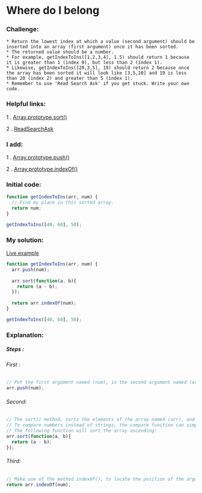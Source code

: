 # Where do I belong

### Challenge:

	* Return the lowest index at which a value (second argument) should be inserted into an array (first argument) once it has been sorted. 
	* The returned value should be a number.
	* For example, getIndexToIns([1,2,3,4], 1.5) should return 1 because it is greater than 1 (index 0), but less than 2 (index 1).
	* Likewise, getIndexToIns([20,3,5], 19) should return 2 because once the array has been sorted it will look like [3,5,20] and 19 is less than 20 (index 2) and greater than 5 (index 1).
	* Remember to use 'Read Search Ask' if you get stuck. Write your own code.

### Helpful links:

  1 . [Array.prototype.sort()](https://developer.mozilla.org/en-US/docs/Web/JavaScript/Reference/Global_Objects/Array/sort)
  
  2 . [ReadSearchAsk](https://github.com/FreeCodeCamp/freecodecamp/wiki/FreeCodeCamp-Get-Help)

### I add:
  
  1 . [Array.prototype.push()](https://developer.mozilla.org/en-US/docs/Web/JavaScript/Reference/Global_Objects/Array/push)

  2 . [Array.prototype.indexOf()](https://developer.mozilla.org/en-US/docs/Web/JavaScript/Reference/Global_Objects/Array/indexOf)

### Initial code:

```javascript
function getIndexToIns(arr, num) {
  // Find my place in this sorted array.
  return num;
}

getIndexToIns([40, 60], 50);
```

### My solution:

[Live example](https://jsfiddle.net/fininhop/53jw943r/)

```javascript
function getIndexToIns(arr, num) {
  arr.push(num);
  
  arr.sort(function(a, b){
    return (a - b);
  });
  
  return arr.indexOf(num);
}

getIndexToIns([40, 60], 50);
```

### Explanation:

##### Steps : 
###### First : 
```javascript
// Put the first argument named (num), in the second argument named (arr).
arr.push(num);
```

###### Second:
```javascript
// The sort() method, sorts the elements of the array named (arr), and returns an ordered array.
// To compare numbers instead of strings, the compare function can simply subtract a from b.
// The following function will sort the array ascending:
arr.sort(function(a, b){
  return (a - b);
});
```

###### Third:
```javascript
// Make use of the method indexOf(), to locate the position of the argument named (num), in the ordered array returned by the method sort().
return arr.indexOf(num);
```
